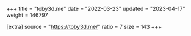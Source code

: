 +++
title = "toby3d.me"
date = "2022-03-23"
updated = "2023-04-17"
weight = 146797

[extra]
source = "https://toby3d.me/"
ratio = 7
size = 143
+++
